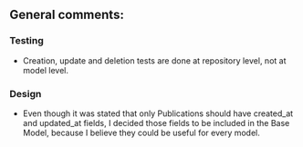 ## General comments:

### Testing

- Creation, update and deletion tests are done at repository level, not at model level.

### Design

- Even though it was stated that only Publications should have created_at and updated_at fields, I decided those fields to be included in the Base Model, because I believe they could be useful for every model.